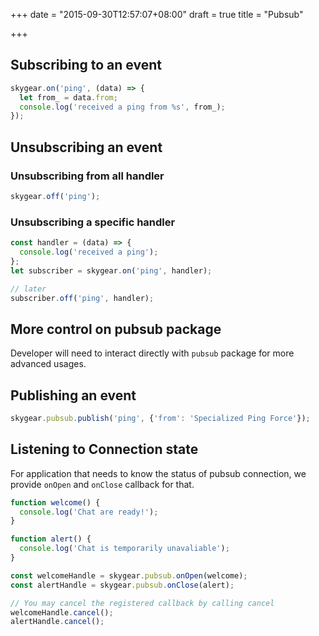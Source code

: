 +++
date = "2015-09-30T12:57:07+08:00"
draft = true
title = "Pubsub"

+++

## Subscribing to an event

```js
skygear.on('ping', (data) => {
  let from_ = data.from;
  console.log('received a ping from %s', from_);
});
```

## Unsubscribing an event

### Unsubscribing from all handler

```js
skygear.off('ping');
```

### Unsubscribing a specific handler

```js
const handler = (data) => {
  console.log('received a ping');
};
let subscriber = skygear.on('ping', handler);

// later
subscriber.off('ping', handler);
```

## More control on pubsub package

Developer will need to interact directly with `pubsub` package for more advanced
usages.

## Publishing an event

```js
skygear.pubsub.publish('ping', {'from': 'Specialized Ping Force'});
```

## Listening to Connection state

For application that needs to know the status of pubsub connection, we
provide `onOpen` and `onClose` callback for that.


```js
function welcome() {
  console.log('Chat are ready!');
}

function alert() {
  console.log('Chat is temporarily unavaliable');
}

const welcomeHandle = skygear.pubsub.onOpen(welcome);
const alertHandle = skygear.pubsub.onClose(alert);

// You may cancel the registered callback by calling cancel
welcomeHandle.cancel();
alertHandle.cancel();
```
